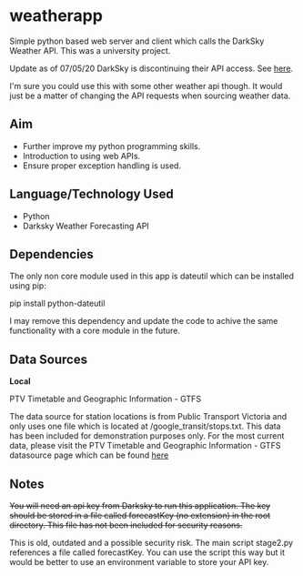 # weatherapp
Simple python based web server and client which calls the DarkSky Weather API. This was a university project.

Update as of 07/05/20 DarkSky is discontinuing their API access. See [here](https://blog.darksky.net/).

I'm sure you could use this with some other weather api though. It would just be a matter of changing the API requests when sourcing weather data.

## Aim

* Further improve my python programming skills.
* Introduction to using web APIs.
* Ensure proper exception handling is used.

## Language/Technology Used

* Python
* Darksky Weather Forecasting API

## Dependencies

The only non core module used in this app is dateutil which can be installed using pip:
  
  pip install python-dateutil

I may remove this dependency and update the code to achive the same functionality with a core module in the future.

## Data Sources

**Local**

PTV Timetable and Geographic Information - GTFS

The data source for station locations is from Public Transport Victoria and only uses one file which is located at /google_transit/stops.txt. This data has been included for demonstration purposes only. For the most current data, please visit the PTV Timetable and Geographic Information - GTFS datasource page which can be found [here](https://www.data.vic.gov.au/data/dataset/ptv-timetable-and-geographic-information-2015-gtfs)

## Notes

~~You will need an api key from Darksky to run this application. The key should be stored in a file called forecastKey (no extension) in the root directory. This file has not been included for security reasons.~~

This is old, outdated and a possible security risk. The main script stage2.py references a file called forecastKey. You can use the script this way but it would be better to use an environment variable to store your API key.
